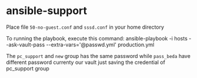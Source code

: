 # ansible-support
Place file `50-no-guest.conf` and `sssd.conf` in your home directory

To running the playbook, execute this command:
ansible-playbook -i hosts --ask-vault-pass --extra-vars='@passwd.yml' production.yml

The `pc_support` and `new` group has the same password while `pass_beda` have different password
currenty our vault just saving the credential of pc_support group




